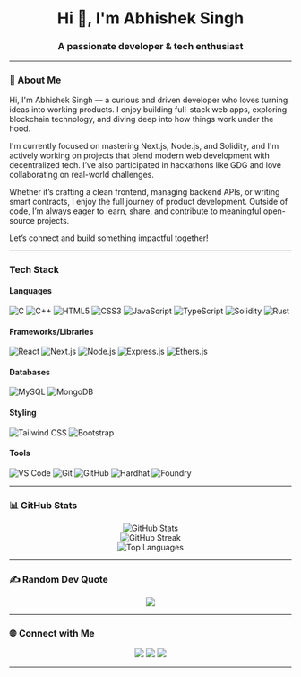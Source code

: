 <h1 align="center">Hi 👋, I'm Abhishek Singh</h1>
<h3 align="center">A passionate developer & tech enthusiast</h3>

---

### 🧠 About Me
   Hi, I'm Abhishek Singh — a curious and driven developer who loves turning ideas into working products. I enjoy building full-stack web apps, exploring blockchain technology, and diving deep into how things work under the hood.

I'm currently focused on mastering Next.js, Node.js, and Solidity, and I'm actively working on projects that blend modern web development with decentralized tech. I’ve also participated in hackathons like GDG and love collaborating on real-world challenges.

Whether it’s crafting a clean frontend, managing backend APIs, or writing smart contracts, I enjoy the full journey of product development. Outside of code, I’m always eager to learn, share, and contribute to meaningful open-source projects.

Let’s connect and build something impactful together!

---

###  Tech Stack

####  Languages
![C](https://img.shields.io/badge/-C-00599C?style=flat-square&logo=c&logoColor=white)
![C++](https://img.shields.io/badge/-C++-00599C?style=flat-square&logo=c%2B%2B&logoColor=white)
![HTML5](https://img.shields.io/badge/-HTML5-E34F26?style=flat-square&logo=html5&logoColor=white)
![CSS3](https://img.shields.io/badge/-CSS3-1572B6?style=flat-square&logo=css3)
![JavaScript](https://img.shields.io/badge/-JavaScript-black?style=flat-square&logo=javascript)
![TypeScript](https://img.shields.io/badge/-TypeScript-3178C6?style=flat-square&logo=typescript&logoColor=white)
![Solidity](https://img.shields.io/badge/-Solidity-363636?style=flat-square&logo=solidity)
![Rust](https://img.shields.io/badge/-Rust-black?style=flat-square&logo=rust)

####  Frameworks/Libraries
![React](https://img.shields.io/badge/-React-black?style=flat-square&logo=react)
![Next.js](https://img.shields.io/badge/-Next.js-black?style=flat-square&logo=next.js)
![Node.js](https://img.shields.io/badge/-Node.js-43853D?style=flat-square&logo=node.js&logoColor=white)
![Express.js](https://img.shields.io/badge/-Express.js-grey?style=flat-square&logo=express)
![Ethers.js](https://img.shields.io/badge/-Ethers.js-3C3C3D?style=flat-square)


####  Databases
![MySQL](https://img.shields.io/badge/-MySQL-black?style=flat-square&logo=mysql)
![MongoDB](https://img.shields.io/badge/-MongoDB-4EA94B?style=flat-square&logo=mongodb&logoColor=white)

####  Styling
![Tailwind CSS](https://img.shields.io/badge/-Tailwind_CSS-38B2AC?style=flat-square&logo=tailwind-css)
![Bootstrap](https://img.shields.io/badge/-Bootstrap-563D7C?style=flat-square&logo=bootstrap)

####  Tools
![VS Code](https://img.shields.io/badge/-VSCode-007ACC?style=flat-square&logo=visual-studio-code)
![Git](https://img.shields.io/badge/-Git-black?style=flat-square&logo=git)
![GitHub](https://img.shields.io/badge/-GitHub-181717?style=flat-square&logo=github)
![Hardhat](https://img.shields.io/badge/-Hardhat-181717?style=flat-square&logo=hardhat)
![Foundry](https://img.shields.io/badge/-Foundry-orange?style=flat-square)


---

### 📊 GitHub Stats
<p align="center">
  <img src="https://github-readme-stats.vercel.app/api?username=Abhishek-Singh88&theme=dark&hide_border=false&include_all_commits=true&count_private=true" alt="GitHub Stats" />
  <br/>
  <img src="https://nirzak-streak-stats.vercel.app/?user=Abhishek-Singh88&theme=dark&hide_border=false" alt="GitHub Streak" />
  <br/>
  <img src="https://github-readme-stats.vercel.app/api/top-langs/?username=Abhishek-Singh88&theme=dark&hide_border=false&layout=compact" alt="Top Languages" />
</p>

---

### ✍️ Random Dev Quote
<p align="center">
  <img src="https://quotes-github-readme.vercel.app/api?type=horizontal&theme=radical" />
</p>

---

### 🌐 Connect with Me
<p align="center">
   <a href="mailto:abhisheksingh4928@gmail.com"><img src="https://img.shields.io/badge/-Gmail-red?style=for-the-badge&logo=gmail&logoColor=white" /></a>
   <a href="https://www.linkedin.com/in/abhishek-singh-9645a628b" target="_blank"><img src="https://img.shields.io/badge/-LinkedIn-blue?style=for-the-badge&logo=linkedin" /></a>
   <a href="https://x.com/abhishekdotsol" target="_blank"><img src="https://img.shields.io/badge/-Twitter-black?style=for-the-badge&logo=Twitter" /></a>
</p>

---

<!-- Proudly created with GPRM ( https://gprm.itsvg.in ) -->
